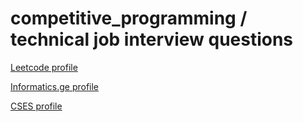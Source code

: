 # competitive_programming / technical job interview questions

[Leetcode profile](https://leetcode.com/xelladze/)



[Informatics.ge profile](https://informatics.ge/user/avtandili)



[CSES profile](https://cses.fi/user/52241)









